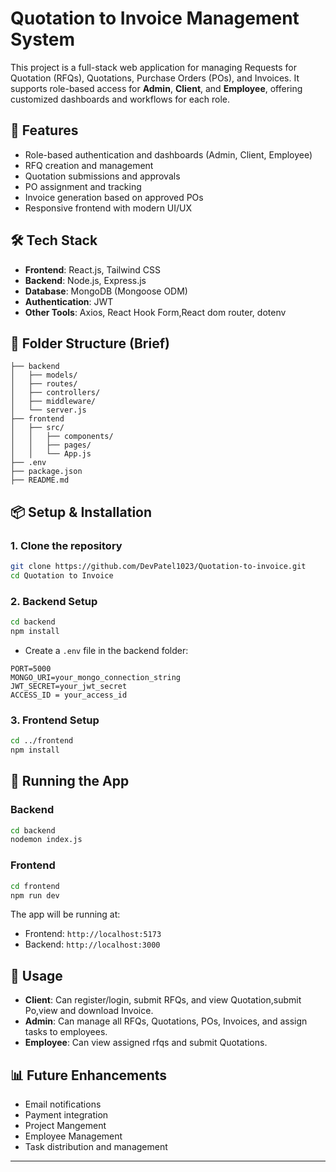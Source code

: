 # Quotation to Invoice Management System

This project is a full-stack web application for managing Requests for Quotation (RFQs), Quotations, Purchase Orders (POs), and Invoices. It supports role-based access for **Admin**, **Client**, and **Employee**, offering customized dashboards and workflows for each role.

## 🚀 Features

- Role-based authentication and dashboards (Admin, Client, Employee)
- RFQ creation and management
- Quotation submissions and approvals
- PO assignment and tracking
- Invoice generation based on approved POs
- Responsive frontend with modern UI/UX

## 🛠️ Tech Stack

- **Frontend**: React.js, Tailwind CSS
- **Backend**: Node.js, Express.js
- **Database**: MongoDB (Mongoose ODM)
- **Authentication**: JWT
- **Other Tools**: Axios, React Hook Form,React dom router, dotenv

## 📁 Folder Structure (Brief)

```
├── backend
│   ├── models/
│   ├── routes/
│   ├── controllers/
│   ├── middleware/
│   └── server.js
├── frontend
│   ├── src/
│   │   ├── components/
│   │   ├── pages/
│   │   └── App.js
├── .env
├── package.json
├── README.md
```

## 📦 Setup & Installation

### 1. Clone the repository

```bash
git clone https://github.com/DevPatel1023/Quotation-to-invoice.git
cd Quotation to Invoice
```

### 2. Backend Setup

```bash
cd backend
npm install
```

- Create a `.env` file in the backend folder:

```
PORT=5000
MONGO_URI=your_mongo_connection_string
JWT_SECRET=your_jwt_secret
ACCESS_ID = your_access_id
```

### 3. Frontend Setup

```bash
cd ../frontend
npm install
```


## 🏃 Running the App

### Backend

```bash
cd backend
nodemon index.js
```

### Frontend

```bash
cd frontend
npm run dev
```

The app will be running at:  
- Frontend: `http://localhost:5173`  
- Backend: `http://localhost:3000`

## 📌 Usage

- **Client**: Can register/login, submit RFQs, and view Quotation,submit Po,view and download Invoice.
- **Admin**: Can manage all RFQs, Quotations, POs, Invoices, and assign tasks to employees.
- **Employee**: Can view assigned rfqs and submit Quotations.

## 📊 Future Enhancements

- Email notifications
- Payment integration
- Project Mangement
- Employee Management
- Task distribution and management

---

